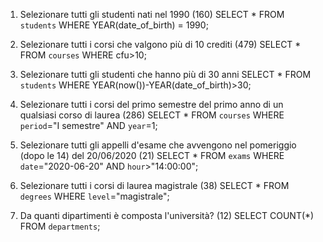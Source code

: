 1. Selezionare tutti gli studenti nati nel 1990 (160)
SELECT *
FROM `students`
WHERE YEAR(date_of_birth) = 1990;


2. Selezionare tutti i corsi che valgono più di 10 crediti (479)
SELECT *
FROM `courses`
WHERE cfu>10;


3. Selezionare tutti gli studenti che hanno più di 30 anni
SELECT *
FROM `students`
WHERE YEAR(now())-YEAR(date_of_birth)>30;


4. Selezionare tutti i corsi del primo semestre del primo anno di un qualsiasi corso di laurea (286)
SELECT *
FROM `courses`
WHERE `period`="I semestre" AND `year`=1;


5. Selezionare tutti gli appelli d'esame che avvengono nel pomeriggio (dopo le 14) del 20/06/2020 (21)
SELECT *
FROM `exams`
WHERE `date`="2020-06-20" AND `hour`>"14:00:00";


6. Selezionare tutti i corsi di laurea magistrale (38)
SELECT *
FROM `degrees`
WHERE `level`="magistrale";


7. Da quanti dipartimenti è composta l'università? (12)
SELECT COUNT(*)
FROM `departments`;